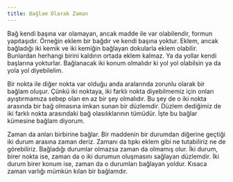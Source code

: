 ```yaml
---
title: Bağlam Olarak Zaman
---
```


Bağ kendi başına var olamayan, ancak madde ile var olabilendir, formun
yapıtaşıdır. Örneğin eklem bir bağdır ve kendi başına yoktur. Eklem, ancak
bağladığı iki kemik ve iki kemiğin bağlayan dokularla eklem olabilir. Bunlardan
herhangi birini kaldırın ortada eklem kalmaz. Ya da yollar kendi başlarına
yokturlar. Bağlanacak iki konum olmalıdır ki yol yol olabilsin ya da yola yol
diyebilelim.

Bir nokta ile diğer nokta var olduğu anda aralarında zorunlu olarak bir bağlam
oluşur. Çünkü iki noktaya, iki farklı nokta diyebilmemiz için onları
ayıştırmamıza sebep olan en az bir şey olmalıdır. Bu şey de o iki nokta arasında
bir bağ olmasına imkan sunan bir düzlemdir. Düzlem dediğimiz de iki farklı nokta
arasındaki bağ olasılıklarının tümüdür. İşte bu bağlar kümesine bağlam diyorum.

Zaman da anları birbirine bağlar. Bir maddenin bir durumdan diğerine geçtiği iki
durum arasına zaman deriz. Zamanı da tıpkı eklem gibi ne tutabiliriz ne de
görebiliriz. Bağladığı durumlar olmazsa zaman da olmamış olur. İki durum, birer
nokta ise, zaman da o iki durumun oluşmasını sağlayan düzlemdir. İki durum birer
konum ise, zaman da o durumları bağlayan yoldur.  Kısaca zaman varlığı mümkün
kılan bir bağlamdır.
